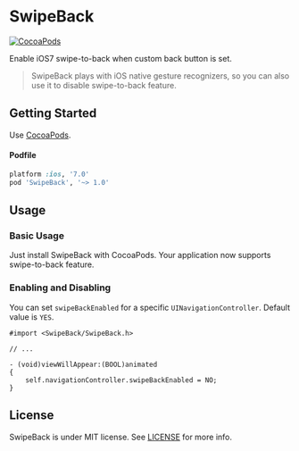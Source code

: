 SwipeBack
=========

[![CocoaPods](http://img.shields.io/cocoapods/v/SwipeBack.svg?style=flat)](http://cocoapods.org/?q=name%3ASwipeBack%20author%3Adevxoul)

Enable iOS7 swipe-to-back when custom back button is set.

> SwipeBack plays with iOS native gesture recognizers, so you can also use it to disable swipe-to-back feature.


Getting Started
---------------

Use [CocoaPods](http://cocoapods.org).

#### Podfile

```ruby
platform :ios, '7.0'
pod 'SwipeBack', '~> 1.0'
```

Usage
-----

### Basic Usage

Just install SwipeBack with CocoaPods. Your application now supports swipe-to-back feature.

### Enabling and Disabling

You can set `swipeBackEnabled` for a specific `UINavigationController`. Default value is `YES`.

```objc
#import <SwipeBack/SwipeBack.h>

// ...

- (void)viewWillAppear:(BOOL)animated
{
    self.navigationController.swipeBackEnabled = NO;
}
```

License
-------

SwipeBack is under MIT license. See [LICENSE](https://github.com/devxoul/SwipeBack/blob/master/LICENSE) for more info.
